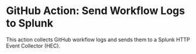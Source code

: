 # GitHub Action: Send Workflow Logs to Splunk
This action collects GitHub workflow logs and sends them to a Splunk HTTP Event Collector (HEC).
